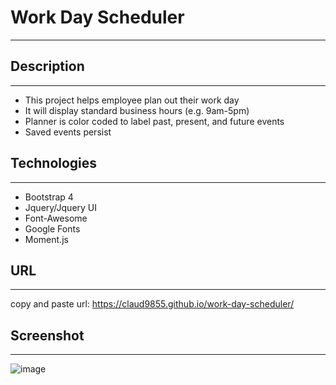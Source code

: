 # Work Day Scheduler
--------------------

## Description
---------------
- This project helps employee plan out their work day
- It will display standard business hours (e.g. 9am-5pm)
- Planner is color coded to label past, present, and future events
- Saved events persist

## Technologies
----------------
- Bootstrap 4
- Jquery/Jquery UI
- Font-Awesome
- Google Fonts
- Moment.js

## URL
-------
copy and paste url: https://claud9855.github.io/work-day-scheduler/

## Screenshot
--------------
![image](https://user-images.githubusercontent.com/37052240/183545736-e107a66d-8b02-4f9a-b2c3-59f8da98e749.png)

